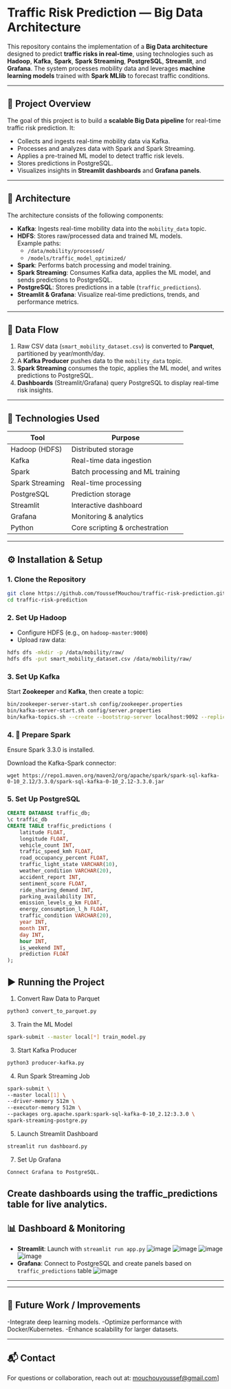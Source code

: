 # Traffic Risk Prediction — Big Data Architecture

This repository contains the implementation of a **Big Data architecture** designed to predict **traffic risks in real-time**, using technologies such as **Hadoop**, **Kafka**, **Spark**, **Spark Streaming**, **PostgreSQL**, **Streamlit**, and **Grafana**. The system processes mobility data and leverages **machine learning models** trained with **Spark MLlib** to forecast traffic conditions.

---

## 🚀 Project Overview

The goal of this project is to build a **scalable Big Data pipeline** for real-time traffic risk prediction. It:

- Collects and ingests real-time mobility data via Kafka.
- Processes and analyzes data with Spark and Spark Streaming.
- Applies a pre-trained ML model to detect traffic risk levels.
- Stores predictions in PostgreSQL.
- Visualizes insights in **Streamlit dashboards** and **Grafana panels**.

---

## 🧱 Architecture

The architecture consists of the following components:

- **Kafka**: Ingests real-time mobility data into the `mobility_data` topic.
- **HDFS**: Stores raw/processed data and trained ML models.  
  Example paths:  
  - `/data/mobility/processed/`  
  - `/models/traffic_model_optimized/`
- **Spark**: Performs batch processing and model training.
- **Spark Streaming**: Consumes Kafka data, applies the ML model, and sends predictions to PostgreSQL.
- **PostgreSQL**: Stores predictions in a table (`traffic_predictions`).
- **Streamlit & Grafana**: Visualize real-time predictions, trends, and performance metrics.

---

## 🔄 Data Flow

1. Raw CSV data (`smart_mobility_dataset.csv`) is converted to **Parquet**, partitioned by year/month/day.
2. A **Kafka Producer** pushes data to the `mobility_data` topic.
3. **Spark Streaming** consumes the topic, applies the ML model, and writes predictions to PostgreSQL.
4. **Dashboards** (Streamlit/Grafana) query PostgreSQL to display real-time risk insights.

---

## 🧰 Technologies Used

| Tool           | Purpose                          |
|----------------|----------------------------------|
| Hadoop (HDFS)  | Distributed storage              |
| Kafka          | Real-time data ingestion         |
| Spark          | Batch processing and ML training |
| Spark Streaming| Real-time processing             |
| PostgreSQL     | Prediction storage               |
| Streamlit      | Interactive dashboard            |
| Grafana        | Monitoring & analytics           |
| Python         | Core scripting & orchestration   |

---

## ⚙️ Installation & Setup

### 1. Clone the Repository

```bash
git clone https://github.com/YoussefMouchou/traffic-risk-prediction.git
cd traffic-risk-prediction
```

### 2. Set Up Hadoop

- Configure HDFS (e.g., on `hadoop-master:9000`)
- Upload raw data:

```bash
hdfs dfs -mkdir -p /data/mobility/raw/
hdfs dfs -put smart_mobility_dataset.csv /data/mobility/raw/
```

### 3. Set Up Kafka

Start **Zookeeper** and **Kafka**, then create a topic:

```bash
bin/zookeeper-server-start.sh config/zookeeper.properties
bin/kafka-server-start.sh config/server.properties
bin/kafka-topics.sh --create --bootstrap-server localhost:9092 --replication-factor 1 --partitions 1 --topic mobility_data
```
### 4. 🧠 Prepare Spark
Ensure Spark 3.3.0 is installed.

Download the Kafka-Spark connector:
```
wget https://repo1.maven.org/maven2/org/apache/spark/spark-sql-kafka-0-10_2.12/3.3.0/spark-sql-kafka-0-10_2.12-3.3.0.jar
```

### 5. Set Up PostgreSQL

```sql
CREATE DATABASE traffic_db;
\c traffic_db
CREATE TABLE traffic_predictions (
    latitude FLOAT,
    longitude FLOAT,
    vehicle_count INT,
    traffic_speed_kmh FLOAT,
    road_occupancy_percent FLOAT,
    traffic_light_state VARCHAR(10),
    weather_condition VARCHAR(20),
    accident_report INT,
    sentiment_score FLOAT,
    ride_sharing_demand INT,
    parking_availability INT,
    emission_levels_g_km FLOAT,
    energy_consumption_l_h FLOAT,
    traffic_condition VARCHAR(20),
    year INT,
    month INT,
    day INT,
    hour INT,
    is_weekend INT,
    prediction FLOAT
);
```
## ▶️ Running the Project
1. Convert Raw Data to Parquet
```bash
python3 convert_to_parquet.py
```
3. Train the ML Model
```bash
spark-submit --master local[*] train_model.py
```
3. Start Kafka Producer
```bash
python3 producer-kafka.py
```
4. Run Spark Streaming Job
```bash
spark-submit \
--master local[1] \
--driver-memory 512m \
--executor-memory 512m \
--packages org.apache.spark:spark-sql-kafka-0-10_2.12:3.3.0 \
spark-streaming-postgre.py
```
5. Launch Streamlit Dashboard
```bash
streamlit run dashboard.py
```
7. Set Up Grafana
```bash
Connect Grafana to PostgreSQL.
```

Create dashboards using the traffic_predictions table for live analytics.
---

## 📊 Dashboard & Monitoring

- **Streamlit**: Launch with `streamlit run app.py`
![image](https://github.com/user-attachments/assets/372dc70c-1677-42b8-92ee-41b82768f1e3)
![image](https://github.com/user-attachments/assets/ab7bdd49-e0a1-4aca-ad97-72749a6b723f)
![image](https://github.com/user-attachments/assets/62ee215b-4231-447f-a979-11f5d5e71132)
![image](https://github.com/user-attachments/assets/a8281d39-b099-4554-bc5a-37f8317a7cc2)
- **Grafana**: Connect to PostgreSQL and create panels based on `traffic_predictions` table
![image](https://github.com/user-attachments/assets/0b7a428c-78f2-4830-a840-15b8b635b93d)

---

---

## 📌 Future Work / Improvements

-Integrate deep learning models.
-Optimize performance with Docker/Kubernetes.
-Enhance scalability for larger datasets.

---

## 📬 Contact

For questions or collaboration, reach out at: mouchouyoussef@gmail.com]
